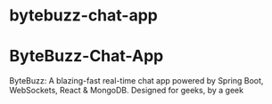# bytebuzz-chat-app



<h1>ByteBuzz-Chat-App</h1>
<p>ByteBuzz: A blazing-fast real-time chat app powered by Spring Boot, WebSockets, React &amp; MongoDB. Designed for geeks, by a geek</p>
